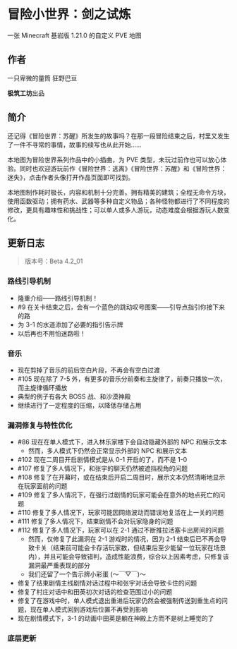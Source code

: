 # 冒险小世界：剑之试炼

一张 Minecraft 基岩版 1.21.0 的自定义 PVE 地图

## 作者

一只卑微的量筒
狂野巴豆

**极筑工坊**出品

## 简介

还记得《冒险世界：苏醒》所发生的故事吗？在那一段冒险结束之后，村里又发生了一件不寻常的事情，故事的续写也从此开始……

本地图为冒险世界系列作品中的小插曲，为 PVE 类型，未玩过前作也可以放心体验。同时也欢迎游玩前作《冒险世界：逃离》《冒险世界：苏醒》和《冒险世界：迷失》，点击作者头像打开作品页面即可找到。

本地图制作耗时极长，内容和机制十分完善。拥有精美的建筑；全程无命令方块，使用函数驱动；拥有药水、武器等多种自定义物品；各种怪物都进行了不同程度的修改，更具有趣味性和挑战性；可以单人或多人游玩，动态难度会根据游玩人数变化。

## 更新日志

> 版本号：Beta 4.2_01

### 路线引导机制

- 隆重介绍——路线引导机制！
- #9 在关卡结束之后，会有一个蓝色的跳动叹号图案——引导点指引你接下来的路
- 为 3-1 的水道添加了必要的指引告示牌
- 以后再也不用怕迷路啦！

### 音乐

- 现在剪掉了音乐的前后空白片段，不再会有空白过渡
- #105 现在除了 7-5 外，有更多的音乐分前奏和主旋律了，前奏只播放一次，而主旋律循环播放
- 典型的例子有各大 BOSS 战、和沙漠神殿
- 继续进行了一定程度的压缩，以降低存储占用

### 漏洞修复与特性优化

- #86 现在在单人模式下，进入林乐家楼下会自动隐藏外部的 NPC 和展示文本
  - 然而，多人模式下仍然会正常显示外部的 NPC 和展示文本
- #102 现在二周目开启剧情模式是从 0-1 开启的了，而不是 1-0
- #107 修复了多人情况下，和张宇的聊天仍然被遮挡视角的问题
- #108 修复了在开幕时，或在结束后开启二周目时，展示文本仍然清晰地显示在玩家面前的问题
- #109 修复了多人情况下，在强行过剧情的玩家可能会在意外的地点死亡的问题
- #110 修复了多人情况下，玩家可能因网络波动而错误地复活在上一关的问题
- #111 修复了多人情况下，结束剧情不会对玩家隐身的问题
- #112 修复了多人情况下，玩家可以在 2-1 通过不断推拉活塞卡出房间的问题
  - 然而，仅修复了此漏洞在 2-1 游戏时的情况，因为 2-1 结束后已不再会导致卡关（结束前可能会卡存活玩家数，但结束后至少能留一位玩家在场景内），并且可能会导致错判，造成性能浪费，综合以上因素考虑，只修复该漏洞最严重表现的部分
  - 我们还留了一个告示牌小彩蛋 (～￣▽￣)～
- 修复了结束剧情主线剧情对话过程中和张宇对话会导致卡住的问题
- 修复了村庄对话中和田英初次对话的检查范围过小的问题
- 修复了在游戏中时，单人模式退出重进后玩家仍然会被强制传送到重生点的问题，现在单人模式回到游戏后位置不再受到影响
- 现在剧情模式下，3-1 的动画中田英是躺在神殿上方而不是树上睡觉的了

### 底层更新
